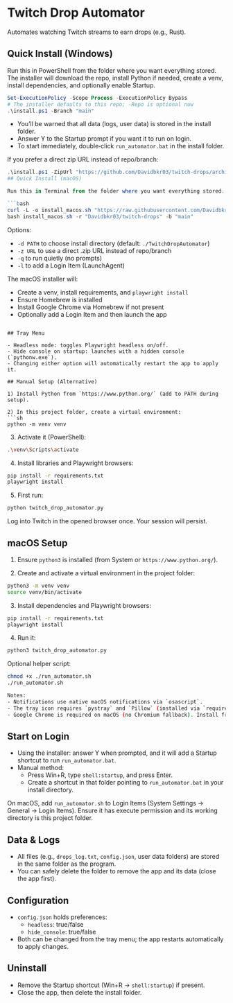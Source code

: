 # Twitch Drop Automator

Automates watching Twitch streams to earn drops (e.g., Rust).

## Quick Install (Windows)

Run this in PowerShell from the folder where you want everything stored. The installer will download the repo, install Python if needed, create a venv, install dependencies, and optionally enable Startup.

```powershell
Set-ExecutionPolicy -Scope Process -ExecutionPolicy Bypass
# The installer defaults to this repo; -Repo is optional now
.\install.ps1 -Branch "main"
```

- You’ll be warned that all data (logs, user data) is stored in the install folder.
- Answer Y to the Startup prompt if you want it to run on login.
- To start immediately, double‑click `run_automator.bat` in the install folder.

If you prefer a direct zip URL instead of repo/branch:

```powershell
.\install.ps1 -ZipUrl "https://github.com/Davidbkr03/twitch-drops/archive/refs/heads/main.zip"
## Quick Install (macOS)

Run this in Terminal from the folder where you want everything stored. The installer will download the repo, set up a venv, install dependencies, install Playwright browsers, optionally add a Login Item, and launch the app.

```bash
curl -L -o install_macos.sh "https://raw.githubusercontent.com/Davidbkr03/twitch-drops/main/install_macos.sh" && \
bash install_macos.sh -r "Davidbkr03/twitch-drops" -b "main"
```

Options:
- `-d PATH` to choose install directory (default: `./TwitchDropAutomator`)
- `-z URL` to use a direct .zip URL instead of repo/branch
- `-q` to run quietly (no prompts)
- `-l` to add a Login Item (LaunchAgent)

The macOS installer will:
- Create a venv, install requirements, and `playwright install`
- Ensure Homebrew is installed
- Install Google Chrome via Homebrew if not present
- Optionally add a Login Item and then launch the app

```

## Tray Menu

- Headless mode: toggles Playwright headless on/off.
- Hide console on startup: launches with a hidden console (`pythonw.exe`).
- Changing either option will automatically restart the app to apply it.

## Manual Setup (Alternative)

1) Install Python from `https://www.python.org/` (add to PATH during setup).

2) In this project folder, create a virtual environment:
```sh
python -m venv venv
```

3) Activate it (PowerShell):
```sh
.\venv\Scripts\activate
```

4) Install libraries and Playwright browsers:
```sh
pip install -r requirements.txt
playwright install
```

5) First run:
```sh
python twitch_drop_automator.py
```
Log into Twitch in the opened browser once. Your session will persist.

## macOS Setup

1) Ensure `python3` is installed (from System or `https://www.python.org/`).

2) Create and activate a virtual environment in the project folder:

```bash
python3 -m venv venv
source venv/bin/activate
```

3) Install dependencies and Playwright browsers:

```bash
pip install -r requirements.txt
playwright install
```

4) Run it:

```bash
python3 twitch_drop_automator.py
```

Optional helper script:

```bash
chmod +x ./run_automator.sh
./run_automator.sh

Notes:
- Notifications use native macOS notifications via `osascript`.
- The tray icon requires `pystray` and `Pillow` (installed via `requirements.txt`).
- Google Chrome is required on macOS (no Chromium fallback). Install from `https://www.google.com/chrome/`.
```

## Start on Login

- Using the installer: answer Y when prompted, and it will add a Startup shortcut to run `run_automator.bat`.
- Manual method:
  - Press Win+R, type `shell:startup`, and press Enter.
  - Create a shortcut in that folder pointing to `run_automator.bat` in your install directory.

On macOS, add `run_automator.sh` to Login Items (System Settings → General → Login Items). Ensure it has execute permission and its working directory is this project folder.

## Data & Logs

- All files (e.g., `drops_log.txt`, `config.json`, user data folders) are stored in the same folder as the program.
- You can safely delete the folder to remove the app and its data (close the app first).

## Configuration

- `config.json` holds preferences:
  - `headless`: true/false
  - `hide_console`: true/false
- Both can be changed from the tray menu; the app restarts automatically to apply changes.

## Uninstall

- Remove the Startup shortcut (Win+R → `shell:startup`) if present.
- Close the app, then delete the install folder.
